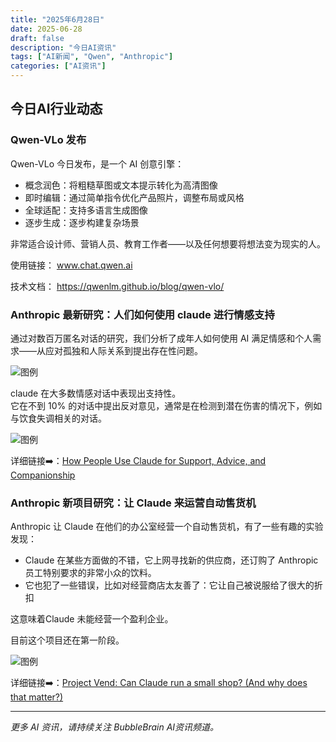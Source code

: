 ```yaml
---
title: "2025年6月28日"
date: 2025-06-28
draft: false
description: "今日AI资讯"
tags: ["AI新闻", "Qwen", "Anthropic"]
categories: ["AI资讯"]
---
```


## 今日AI行业动态

### Qwen-VLo 发布

Qwen-VLo 今日发布，是一个 AI 创意引擎： 
- 概念润色：将粗糙草图或文本提示转化为高清图像
- 即时编辑：通过简单指令优化产品照片，调整布局或风格
- 全球适配：支持多语言生成图像
- 逐步生成：逐步构建复杂场景 

非常适合设计师、营销人员、教育工作者——以及任何想要将想法变为现实的人。

使用链接： www.chat.qwen.ai  

技术文档： https://qwenlm.github.io/blog/qwen-vlo/ 

### Anthropic 最新研究：人们如何使用 claude 进行情感支持

通过对数百万匿名对话的研究，我们分析了成年人如何使用 AI 满足情感和个人需求——从应对孤独和人际关系到提出存在性问题。

![图例](https://raw.githubusercontent.com/DylanDDeng/image/main/GuX6eNCXEAAXtMh.jpeg) 

claude 在大多数情感对话中表现出支持性。</br>
它在不到 10% 的对话中提出反对意见，通常是在检测到潜在伤害的情况下，例如与饮食失调相关的对话。  

![图例](https://raw.githubusercontent.com/DylanDDeng/image/main/GuX8BFzXQAAV54Z.jpeg)  

详细链接➡️：[How People Use Claude for Support, Advice, and Companionship](https://www.anthropic.com/news/how-people-use-claude-for-support-advice-and-companionship)


### Anthropic 新项目研究：让 Claude 来运营自动售货机
Anthropic 让 Claude 在他们的办公室经营一个自动售货机，有了一些有趣的实验发现：

* Claude 在某些方面做的不错，它上网寻找新的供应商，还订购了 Anthropic员工特别要求的非常小众的饮料。
* 它也犯了一些错误，比如对经营商店太友善了：它让自己被说服给了很大的折扣

这意味着Claude 未能经营一个盈利企业。 

目前这个项目还在第一阶段。

![图例](https://raw.githubusercontent.com/DylanDDeng/image/main/Gudk1VEWQAAtnx2.jpeg) 

详细链接➡️：[Project Vend: Can Claude run a small shop? (And why does that matter?)](https://www.anthropic.com/research/project-vend-1)

---

*更多 AI 资讯，请持续关注 BubbleBrain AI资讯频道。*